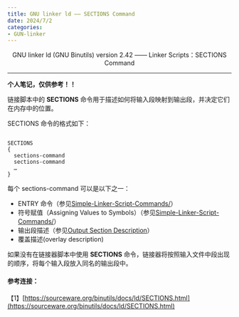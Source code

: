 ```yaml
---
title: GNU linker ld —— SECTIONS Command
date: 2024/7/2
categories: 
- GUN-linker
---
```


<center>
GNU linker ld (GNU Binutils) version 2.42 —— Linker Scripts：SECTIONS Command
</center>

<!--more-->

***

**个人笔记，仅供参考！！**

链接脚本中的 **SECTIONS** 命令用于描述如何将输入段映射到输出段，并决定它们在内存中的位置。

SECTIONS 命令的格式如下：
``` 
 
SECTIONS
{
  sections-command
  sections-command
  …
}
```
每个 sections-command 可以是以下之一：

- ENTRY 命令（参见[Simple-Linker-Script-Commands/](https://fengxun2017.github.io/2024/06/28/GUN-linker-Linker-Scripts-Simple-Linker-Script-Commands/)）
- 符号赋值（Assigning Values to Symbols）（参见[Simple-Linker-Script-Commands/](https://fengxun2017.github.io/2024/06/28/GUN-linker-Linker-Scripts-Simple-Linker-Script-Commands/)）
- 输出段描述（参见[Output Section Description](https://fengxun2017.github.io/2024/07/12/GUN-linker-Linker-Scripts-Output-Section-Description/)）
- 覆盖描述(overlay description)

如果没有在链接器脚本中使用 **SECTIONS** 命令，链接器将按照输入文件中段出现的顺序，将每个输入段放入同名的输出段中。


#### 参考连接：
【1】[https://sourceware.org/binutils/docs/ld/SECTIONS.html](https://sourceware.org/binutils/docs/ld/SECTIONS.html)
